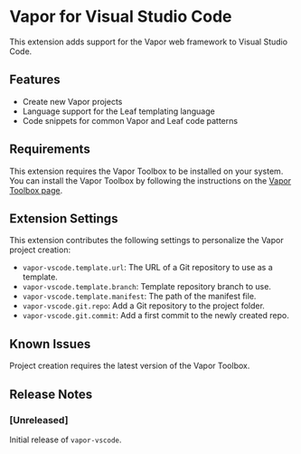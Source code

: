 # Vapor for Visual Studio Code

This extension adds support for the Vapor web framework to Visual Studio Code.

## Features

* Create new Vapor projects
* Language support for the Leaf templating language
* Code snippets for common Vapor and Leaf code patterns

## Requirements

This extension requires the Vapor Toolbox to be installed on your system.
You can install the Vapor Toolbox by following the instructions on the [Vapor Toolbox page](https://github.com/vapor/toolbox).

## Extension Settings

This extension contributes the following settings to personalize the Vapor project creation:

* `vapor-vscode.template.url`: The URL of a Git repository to use as a template.
* `vapor-vscode.template.branch`: Template repository branch to use.
* `vapor-vscode.template.manifest`: The path of the manifest file.
* `vapor-vscode.git.repo`: Add a Git repository to the project folder.
* `vapor-vscode.git.commit`: Add a first commit to the newly created repo.
## Known Issues

Project creation requires the latest version of the Vapor Toolbox.

## Release Notes

### [Unreleased]

Initial release of `vapor-vscode`.
